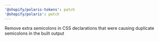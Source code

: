 ```yaml
---
'@shopify/polaris-tokens': patch
'@shopify/polaris': patch
---
```


Remove extra semicolons in CSS declarations that were causing duplicate semicolons in the built output
